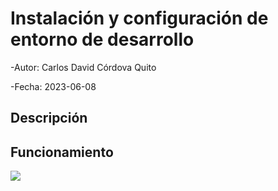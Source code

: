 # Instalación y configuración de entorno de desarrollo 

-Autor: Carlos David Córdova Quito

-Fecha: 2023-06-08

## Descripción

## Funcionamiento
![](img/Imagen-Ferrari.jpg)


